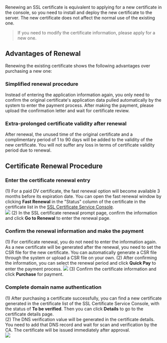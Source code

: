 Renewing an SSL certificate is equivalent to applying for a new certificate in the console, so you need to install and deploy the new certificate to the server. The new certificate does not affect the normal use of the existing one.
>  If you need to modify the certificate information, please apply for a new one.

## Advantages of Renewal

Renewing the existing certificate shows the following advantages over purchasing a new one:

### Simplified renewal procedure

Instead of entering the application information again, you only need to confirm the original certificate's application data pulled automatically by the system to enter the payment process. After making the payment, please upload the confirmation letter and wait for certificate review.

### Extra-prolonged certificate validity after renewal

After renewal, the unused time of the original certificate and a complimentary period of 1 to 90 days will be added to the validity of the new certificate. You will not suffer any loss in terms of certificate validity period due to renewal.   

## Certificate Renewal Procedure

### Enter the certificate renewal entry

(1) For a paid DV certificate, the fast renewal option will become available 3 months before its expiration date. You can open the fast renewal window by clicking **Fast Renewal** in the "Status" column of the certificate in the certificate list in the [SSL Certificate Service Console](https://console.cloud.tencent.com/ssl).    
![](https://main.qcloudimg.com/raw/3974a76e08826a1ee6167a2648b62604.jpg)
(2) In the SSL certificate renewal prompt page, confirm the information and click **Go to Renewal** to enter the renewal page. 

### Confirm the renewal information and make the payment

(1) For certificate renewal, you do not need to enter the information again. As a new certificate will be generated after the renewal, you need to set the CSR file for the new certificate. You can automatically generate a CSR file through the system or upload a CSR file on your own.
(2) After confirming the information, you can select the renewal period and click **Quick Pay** to enter the payment process.
![](https://main.qcloudimg.com/raw/887f113d125e44b00fc949cafcb577c1.jpg)
(3) Confirm the certificate information and click **Purchase** for payment.   

### Complete domain name authentication

(1) After purchasing a certificate successfully, you can find a new certificate generated in the certificate list of the SSL Certificate Service Console, with the status of **To be verified**. Then you can click **Details** to go to the certificate details page.   
(2) The DNS verification value will be generated in the certificate details. You need to add that DNS record and wait for scan and verification by the CA. The certificate will be issued immediately after approval.   
 ![](https://main.qcloudimg.com/raw/89de6fa1a8d2a52855df62f2dc810fbe.jpg)
